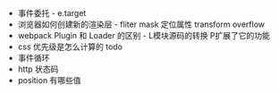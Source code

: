 - 事件委托 - e.target
- 浏览器如何创建新的渲染层 - fliter mask 定位属性 transform overflow
- webpack Plugin 和 Loader 的区别 -  L模块源码的转换  P扩展了它的功能
- css 优先级是怎么计算的 todo
- 事件循环
- http 状态码
- position 有哪些值